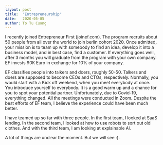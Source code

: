```yaml
---
layout: post
title:  "Entrepreneurship"
date:   2020-05-05
author: To Tu Cuong
---
```



I recently joined Entrepreneur First (joinef.com). The program recruits about 50 people from all over the world to join berlin cohort 2020. Once admitted, your mission is to team up with somebody to find an idea, develop it into a business model, and in best case, find a customer. If everything goes well, after 3 months you will graduate from the program with your own company. EF invests 90K Euro in exchange for 10% of your company. 

EF classifies people into talkers and doers, roughly 50-50. Talkers and doers are supposed to become CEOs and CTOs, respectively. Normally, you would start with a Kick off weekend, when you meet everybody at once. You introduce yourself to everybody. It is a good warm up and a chance for you to spot your potential partner. Unfortunately, due to Covid-19, everything changed. All the meetings were conducted in Zoom. Despite the best efforts of EF team, I believe the experience could have been much better.


I have teamed up so far with three people. In the first team, I looked at SaaS lending. In the second team, I looked at how to use robots to sort out old clothes. And with the third team, I am looking at explainable AI.

A lot of things are unclear the moment. But we will see :).
